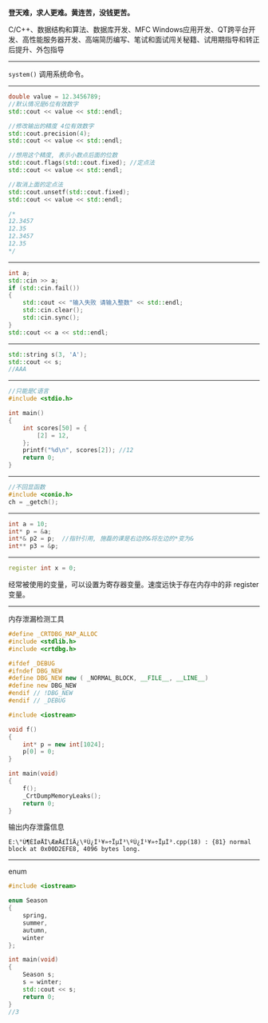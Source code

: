 **登天难，求人更难。黄连苦，没钱更苦。**

C/C++、数据结构和算法、数据库开发、MFC Windows应用开发、QT跨平台开发、高性能服务器开发、高端简历编写、笔试和面试闯关秘籍、试用期指导和转正后提升、外包指导

----------

`system()` 调用系统命令。

---------

```cpp
double value = 12.3456789;
//默认情况是6位有效数字
std::cout << value << std::endl;

//修改输出的精度 4位有效数字
std::cout.precision(4);
std::cout << value << std::endl;

//想用这个精度, 表示小数点后面的位数
std::cout.flags(std::cout.fixed); //定点法
std::cout << value << std::endl;

//取消上面的定点法
std::cout.unsetf(std::cout.fixed);
std::cout << value << std::endl;

/*
12.3457
12.35
12.3457
12.35
*/
```

------------

```cpp
int a;
std::cin >> a;
if (std::cin.fail())
{
    std::cout << "输入失败 请输入整数" << std::endl;
    std::cin.clear();
    std::cin.sync();
}
std::cout << a << std::endl;
```

-----------

```cpp
std::string s(3, 'A');
std::cout << s;
//AAA
```

--------

```c
//只能是C语言
#include <stdio.h>

int main()
{
    int scores[50] = {
        [2] = 12,
    };
    printf("%d\n", scores[2]); //12
    return 0;
}
```

---------

```cpp
//不回显函数
#include <conio.h>
ch = _getch();
```

----

```cpp
int a = 10;
int* p = &a;
int*& p2 = p;  //指针引用, 施磊的课是右边的&将左边的*变为&
int** p3 = &p;
```

-----

```cpp
register int x = 0;
```

经常被使用的变量，可以设置为寄存器变量。速度远快于存在内存中的非 register 变量。

------

内存泄漏检测工具

```cpp
#define _CRTDBG_MAP_ALLOC
#include <stdlib.h>
#include <crtdbg.h>

#ifdef _DEBUG
#ifndef DBG_NEW
#define DBG_NEW new ( _NORMAL_BLOCK, __FILE__, __LINE__)
#define new DBG_NEW
#endif // !DBG_NEW
#endif // _DEBUG

#include <iostream>

void f()
{
	int* p = new int[1024];
	p[0] = 0;
}

int main(void)
{
	f();
	_CrtDumpMemoryLeaks();
	return 0;
}
```

输出内存泄露信息

```
E:\°Ù¶ÈÍøÅÌ\ÆæÅ£ÏîÄ¿\ºÚ¿Í¹¥»÷ÏµÍ³\ºÚ¿Í¹¥»÷ÏµÍ³.cpp(18) : {81} normal block at 0x00D2EFE8, 4096 bytes long.
```

---------

enum

```cpp
#include <iostream>

enum Season
{
	spring,
	summer,
	autumn,
	winter
};

int main(void)
{
	Season s;
	s = winter;
	std::cout << s;
	return 0;
}
//3
```

